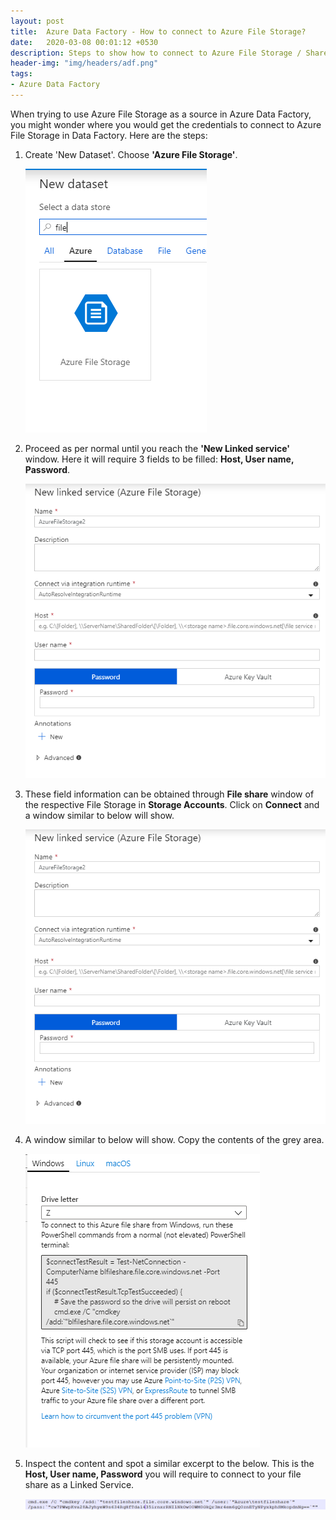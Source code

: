 ```yaml
---
layout: post
title:  Azure Data Factory - How to connect to Azure File Storage?
date:   2020-03-08 00:01:12 +0530
description: Steps to show how to connect to Azure File Storage / Share in Azure Data Factory
header-img: "img/headers/adf.png"
tags: 
- Azure Data Factory
---
```


When trying to use Azure File Storage as a source in Azure Data Factory, you might wonder where you would get the credentials to connect to Azure File Storage in Data Factory. Here are the steps:

1. Create 'New Dataset'. Choose **'Azure File Storage'**.

    ![Azure File Storage Dataset](/img/posts/2020-03-08-azure-data-factory-file-share/azure-file-storage-dataset.PNG)

2. Proceed as per normal until you reach the **'New Linked service'** window. Here it will require 3 fields to be filled: **Host, User name, Password**.

    ![New linked service prompt](/img/posts/2020-03-08-azure-data-factory-file-share/file-storage-prompt.PNG)

3. These field information can be obtained through **File share** window of the respective File Storage in **Storage Accounts**. Click on **Connect** and a window similar to below will show.

    ![Azure File Share](/img/posts/2020-03-08-azure-data-factory-file-share/file-storage-prompt.PNG)

4. A window similar to below will show. Copy the contents of the grey area.

    ![Azure File Share Credentials](/img/posts/2020-03-08-azure-data-factory-file-share/file-share-credentials.PNG)

5. Inspect the content and spot a similar excerpt to the below. This is the **Host, User name, Password** you will require to connect to your file share as a Linked Service.

    ![Azure File Share Credentials 2](/img/posts/2020-03-08-azure-data-factory-file-share/file-share-credentials-2.PNG) 
